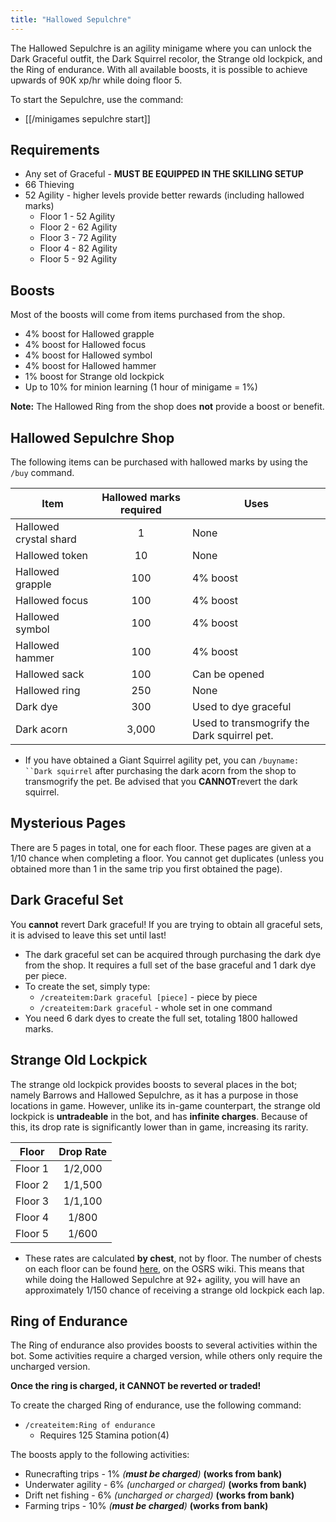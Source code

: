 ```yaml
---
title: "Hallowed Sepulchre"
---
```


The Hallowed Sepulchre is an agility minigame where you can unlock the Dark Graceful outfit, the Dark Squirrel recolor, the Strange old lockpick, and the Ring of endurance. With all available boosts, it is possible to achieve upwards of 90K xp/hr while doing floor 5.

To start the Sepulchre, use the command:

- [[/minigames sepulchre start]]

## Requirements

- Any set of Graceful - **MUST BE EQUIPPED IN THE SKILLING SETUP**
- 66 Thieving
- 52 Agility - higher levels provide better rewards (including hallowed marks)
  - Floor 1 - 52 Agility
  - Floor 2 - 62 Agility
  - Floor 3 - 72 Agility
  - Floor 4 - 82 Agility
  - Floor 5 - 92 Agility

## Boosts

Most of the boosts will come from items purchased from the shop.

- 4% boost for Hallowed grapple
- 4% boost for Hallowed focus
- 4% boost for Hallowed symbol
- 4% boost for Hallowed hammer
- 1% boost for Strange old lockpick
- Up to 10% for minion learning (1 hour of minigame = 1%)

**Note:** The Hallowed Ring from the shop does **not** provide a boost or benefit.

## Hallowed Sepulchre Shop

The following items can be purchased with hallowed marks by using the `/buy` command.

| **Item**               | **Hallowed marks required** | **Uses**                                    |
| ---------------------- | :-------------------------: | ------------------------------------------- |
| Hallowed crystal shard |              1              | None                                        |
| Hallowed token         |             10              | None                                        |
| Hallowed grapple       |             100             | 4% boost                                    |
| Hallowed focus         |             100             | 4% boost                                    |
| Hallowed symbol        |             100             | 4% boost                                    |
| Hallowed hammer        |             100             | 4% boost                                    |
| Hallowed sack          |             100             | Can be opened                               |
| Hallowed ring          |             250             | None                                        |
| Dark dye               |             300             | Used to dye graceful                        |
| Dark acorn             |            3,000            | Used to transmogrify the Dark squirrel pet. |

- If you have obtained a Giant Squirrel agility pet, you can `/buyname: ``Dark squirrel` after purchasing the dark acorn from the shop to transmogrify the pet. Be advised that you **CANNOT**revert the dark squirrel.

## Mysterious Pages

There are 5 pages in total, one for each floor. These pages are given at a 1/10 chance when completing a floor. You cannot get duplicates (unless you obtained more than 1 in the same trip you first obtained the page).

## Dark Graceful Set

You **cannot** revert Dark graceful! If you are trying to obtain all graceful sets, it is advised to leave this set until last!

- The dark graceful set can be acquired through purchasing the dark dye from the shop. It requires a full set of the base graceful and 1 dark dye per piece.
- To create the set, simply type:
  - `/createitem:Dark graceful [piece]` - piece by piece
  - `/createitem:Dark graceful` - whole set in one command
- You need 6 dark dyes to create the full set, totaling 1800 hallowed marks.

## **Strange Old Lockpick**

The strange old lockpick provides boosts to several places in the bot; namely Barrows and Hallowed Sepulchre, as it has a purpose in those locations in game. However, unlike its in-game counterpart, the strange old lockpick is **untradeable** in the bot, and has **infinite charges**. Because of this, its drop rate is significantly lower than in game, increasing its rarity.

| **Floor** | **Drop Rate** |
| --------- | :-----------: |
| Floor 1   |    1/2,000    |
| Floor 2   |    1/1,500    |
| Floor 3   |    1/1,100    |
| Floor 4   |     1/800     |
| Floor 5   |     1/600     |

- These rates are calculated **by chest**, not by floor. The number of chests on each floor can be found [here](<https://oldschool.runescape.wiki/w/Coffin_(Hallowed_Sepulchre)#Locations>), on the OSRS wiki. This means that while doing the Hallowed Sepulchre at 92+ agility, you will have an approximately 1/150 chance of receiving a strange old lockpick each lap.

## Ring of Endurance

The Ring of endurance also provides boosts to several activities within the bot. Some activities require a charged version, while others only require the uncharged version.

**Once the ring is charged, it CANNOT be reverted or traded!**

To create the charged Ring of endurance, use the following command:

- `/createitem:Ring of endurance`
  - Requires 125 Stamina potion(4)

The boosts apply to the following activities:

- Runecrafting trips - 1% _(**must be charged**)_ **(works from bank)**
- Underwater agility - 6% _(uncharged or charged)_ **(works from bank)**
- Drift net fishing - 6% _(uncharged or charged)_ **(works from bank)**
- Farming trips - 10% _(**must be charged**)_ **(works from bank)**
